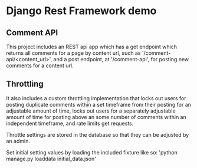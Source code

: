 # Django Rest Framework demo

## Comment API
This project includes an REST api app which has a get endpoint which returns all comments for a page by content url, such as '/comment-api/<content_url>', and a post endpoint, at '/comment-api', for posting new comments for a content url.

## Throttling
It also includes a custom throttling implementation that locks out users for posting duplicate comments within a set timeframe from their posting for an adjustable amount of time, locks out users for a separately adjustable amount of time for posting above an some number of comments within an independent timeframe, and rate limits get requests.

Throttle settings are stored in the database so that they can be adjusted by an admin.

Set initial setting values by loading the included fixture like so:
'python manage.py loaddata initial_data.json'
